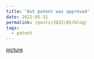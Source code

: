 ```yaml
---
title: 'Out patent was approved'
date: 2022-05-31
permalink: /posts/2022/05/blog/
tags:
  - patent
---
```


[picture](http://zijiejin.github.io/files/2020114517108-发明专利证书(签章).pdf)
